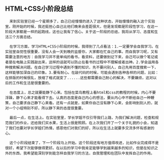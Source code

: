 ﻿
HTML+CSS小阶段总结
-------------


      来到实验室已经一个星期多了，自己已经慢慢的进入了这种状态，开始慢慢的融入这个实验室。刚开始的时候，我还挺担心自己比他们晚来会差距很大，但是发现都是阶段性学习，在这一阶段大家都是一样的起跑线，这也让我有了信心。关于这一阶段的总结，我将从学习、态度和生活三个方面总结。
    
      在学习方面，学习HTML+CSS小阶段的时候，我得到了几点看法：1.一定要学会自我学习。在实验室自觉性很重要，没有人会一天到晚的监督你，大家都在忙自己的事。而自我学习呢，又有需要注意的地方：自我学习并不是单纯的看书，看资料，还要做到记下来，自己可以做个笔记或者是在电脑上实践敲出来，这样的话就可以防止在看书的过程中不理解或者出神。2.学会运用各种搜索解决问题。在自己学习过程中遇到不懂的知识，先不要问别人，自己先用百度搜索一下，这样能够加深自己的印象。3.要有耐心。在敲代码的时候，可能会遇到各种各样的问题，比如：在排版的时候很乱，放缩了格式就变了......这些都需要自己耐心的解决，不要嫌烦，这对以后的工作和生活是很重要的。
  
      在态度上，总之就要能静下心来。包括在菜鸟教程上看html和css的教程的时候，内心不要浮躁，静下心来才能看得下去。认真的态度是自己内心的想法，要从内心中不断给自己一种鞭策，自己要求自己静下心来看。还有一点就是，如果你自己没有静下心来，会影响到别人的，就对一个小组特别不好，所以静下来的态度很重要。
  
      最后一点，在生活上。在实验室里，学长学姐不仅引导我们上路，为我们解决问题，检查和规范我们的作业，还给我们买水果，生活上很是照顾。在上次我们开了一个关于礼貌的小会，知道了我们也要对学长学姐们热情，感恩他们对我们的好，所以在生活上就要多交流多怀有感谢的心。
  
      这个小阶段结束了，下一个阶段马上开始。这个阶段还有地方值得改进，比如作业完成得不是很好，希望下次能够做得更好。在以后的学习中我肯定能够学到越来越多的知识，但是在知识之外的东西，我希望能深刻学到能怎样自我学习的方法，自我管理和在团队中发挥自己的作用。
